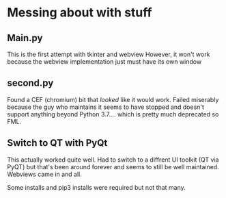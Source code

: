# Messing about with stuff

## Main.py 
This is the first attempt with tkinter and webview
However, it won't work because the webview implementation just must have its own window

## second.py
Found a CEF (chromium) bit that *looked* like it would work. Failed miserably because the guy who maintains it seems to have stopped and doesn't support anything beyond Python 3.7.... which is pretty much deprecated so FML.

## Switch to QT with PyQt
This actually worked quite well. Had to switch to a diffrent UI toolkit (QT via PyQT) but that's been around forever and seems to still be well maintained. Webviews came in and all.


Some installs and pip3 installs were required but not that many.
